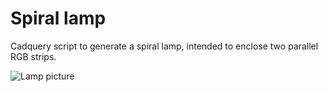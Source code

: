 # Spiral lamp 
Cadquery script to generate a spiral lamp, intended to enclose two parallel RGB strips. 

![Lamp picture](docs/lamp.png "Lamp Picture")
